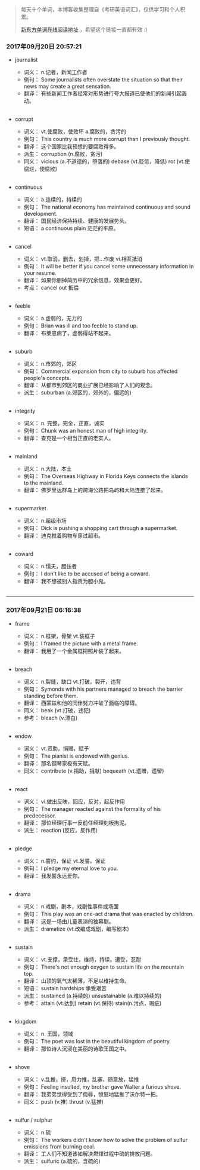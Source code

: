 > 每天十个单词，本博客收集整理自《考研英语词汇》，仅供学习和个人积累。
>
> [新东方单词在线阅读地址](http://download.dogwood.com.cn/online/kychlx/iPhone.html) ，希望这个链接一直都有效 :)

### 2017年09月20日 20:57:21

- journalist
  * 词义：  n.记者，新闻工作者
  * 例句：  Some journalists often overstate the situation so that their news may create a great sensation.
  * 翻译：  有些新闻工作者经常对形势进行夸大报道已使他们的新闻引起轰动。
  <br>

- corrupt
  * 词义：  vt.使腐败，使败坏 a.腐败的，贪污的
  * 例句：  This country is much more corrupt than I previously thought.
  * 翻译：  这个国家比我预想的要腐败得多。
  * 派生：  corruption (n.腐败，贪污) 
  * 同义：  vicious (a.不道德的，堕落的) debase (vt.贬低，降低) rot (vt.使腐烂，使腐败)
  <br>

- continuous
  * 词义：  a.连续的，持续的
  * 例句：  The national economy has maintained continuous and sound development.
  * 翻译：  国民经济保持持续、健康的发展势头。
  * 短语：  a continuous plain 茫茫的平原。
  <br>

- cancel
  * 词义：  vt.取消，删去，划掉，把...作废 vi.相互抵消
  * 例句：  It will be better if you cancel some unnecessary information in your resume.
  * 翻译：  如果你删掉简历中的冗余信息，效果会更好。
  * 考点：  cancel out 抵偿
  <br>

- feeble
  * 词义：  a.虚弱的，无力的
  * 例句：  Brian was ill and too feeble to stand up.
  * 翻译：  布莱恩病了，虚弱得站不起来。
  <br>

- suburb
  * 词义：  n.市郊的，郊区
  * 例句：  Commercial expansion from city to suburb has affected people's concepts.
  * 翻译：  从都市到郊区的商业扩展已经影响了人们的观念。
  * 派生：  suburban (a.郊区的，郊外的，偏远的)
  <br>

- integrity
  * 词义：  n. 完整，完全，正直，诚实
  * 例句：  Chunk was an honest man of high integrity.
  * 翻译：  查克是一个相当正直的老实人。
  <br>

- mainland
  * 词义：  n.大陆，本土
  * 例句：  The Overseas Highway in Florida Keys connects the islands to the mainland. 
  * 翻译：  佛罗里达群岛上的跨海公路把岛屿和大陆连接了起来。
  <br>

- supermarket
  * 词义：  n.超级市场
  * 例句：  Dick is pushing a shopping cart through a supermarket.
  * 翻译：  迪克推着购物车穿过超市。
  <br>

- coward
  * 词义：  n.懦夫，胆怯者
  * 例句：  I don't like to be accused of being a coward.
  * 翻译：  我不想被别人指责为胆小鬼。
  <br>
  
---
### 2017年09月21日 06:16:38

- frame
  * 词义：  n.框架，骨架 vt.装框子
  * 例句：  I framed the picture with a metal frame.
  * 翻译：  我用了一个金属框把照片装了起来。
  <br>

- breach
  * 词义：  n.裂缝，缺口 vt.打破，裂开，违背
  * 例句：  Symonds with his partners managed to breach the barrier standing before them.
  * 翻译：  西蒙兹和他的同伴努力冲破了面临的障碍。
  * 同义：  beak (vt.打破，违犯)
  * 参考：  bleach (v.漂白)
  <br>

- endow
  * 词义：  vt.资助，捐赠，赋予
  * 例句：  The pianist is endowed with genius.
  * 翻译：  那名钢琴家极有天赋。
  * 同义：  contribute (v.捐助，捐献) bequeath (vt.遗赠，遗留)
  <br>

- react
  * 词义：  vi.做出反映，回应，反对，起反作用
  * 例句：  The manager reacted against the formality of his predecessor.
  * 翻译：  那位经理行事一反前任经理刻板拘泥。
  * 派生：  reaction (反应，反作用)
  <br>

- pledge
  * 词义：  n.誓约，保证 vt.发誓，保证
  * 例句：  I pledge my eternal love to you.
  * 翻译：  我发誓永远爱你。
  <br>

- drama
  * 词义：  n.戏剧，剧本，戏剧性事件或场面
  * 例句：  This play was an one-act drama that was enacted by children.
  * 翻译：  这是一场由儿童表演的独幕剧。
  * 派生：  dramatize (vt.改编成戏剧，编写剧本)
  <br>

- sustain
  * 词义：  vt.支撑，承受住，维持，持续，遭受，忍耐
  * 例句：  There's not enough oxygen to sustain life on the mountain top.
  * 翻译：  山顶的氧气太稀薄，不足以维持生命。
  * 短语：  sustain hardships 承受艰苦
  * 派生：  sustained (a.持续的) unsustainable (a.难以持续的)
  * 参考：  attain (vt.达到) retain (vt.保持) stain(n.污点，瑕疵)
  <br>

- kingdom
  * 词义：  n. 王国，领域
  * 例句：  The poet was lost in the beautiful kingdom of poetry.
  * 翻译：  那位诗人沉浸在美丽的诗歌王国之中。
  <br>

- shove
  * 词义：  v.乱推，挤，用力推，乱塞，随意放，猛推
  * 例句：  Feeling insulted, my brother gave Walter a furious shove.
  * 翻译：  我弟弟觉得受到了侮辱，愤怒地猛推了沃尔特一把。
  * 同义：  push (v.推) thrust (v.猛推)
  <br>

- sulfur / sulphur
  * 词义：  n.硫
  * 例句：  The workers didn't know how to solve the problem of sulfur emissions from burning coal.
  * 翻译：  工人们不知道该如解决燃煤过程中硫的排放问题。
  * 派生：  sulfuric (a.硫的，含硫的)
  <br>
